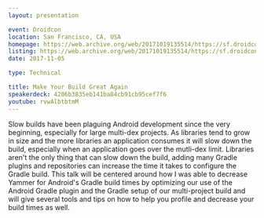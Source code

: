 ```yaml
---
layout: presentation

event: Droidcon
location: San Francisco, CA, USA
homepage: https://web.archive.org/web/20171019135514/https://sf.droidcon.com/
listing: https://web.archive.org/web/20171019135514/https://sf.droidcon.com/
date: 2017-11-05

type: Technical

title: Make Your Build Great Again
speakerdeck: 4206b3835eb141ba84cb91cb95cef7f6
youtube: rvwAlbtbtmM
---
```


Slow builds have been plaguing Android development since the very beginning, especially for large
multi-dex projects. As libraries tend to grow in size and the more libraries an application consumes
it will slow down the build, especially when an application goes over the mutli-dex limit. Libraries
aren't the only thing that can slow down the build, adding many Gradle plugins and repositories can
increase the time it takes to configure the Gradle build. This talk will be centered around how I
was able to decrease Yammer for Android's Gradle build times by optimizing our use of the Android
Gradle plugin and the Gradle setup of our multi-project build and will give several tools and tips
on how to help you profile and decrease your build times as well.
